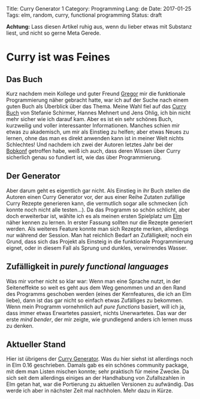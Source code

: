 Title: Curry Generator 1
Category: Programming
Lang: de
Date: 2017-01-25
Tags: elm, random, curry, functional programming
Status: draft

__Achtung:__ Lass diesen Artikel ruhig aus, wenn du lieber etwas mit Substanz liest, und nicht so gerne Meta Gerede.

# Curry ist was Feines

## Das Buch
Kurz nachdem mein Kollege und guter Freund [Gregor](www.gregor.codes) mir die funktionale Programmierung näher gebracht hatte, war ich auf der Suche nach einem guten Buch als Überblick über das Thema. Meine Wahl fiel auf das [Curry Buch](http://currybuch.de/) von Stefanie Schirmer, Hannes Mehnert und Jens Ohlig, ich bin nicht mehr sicher wie ich darauf kam. Aber es ist ein sehr schönes Buch, kurzweilig und voller interessanter Informationen. Manches schien mir etwas zu akademisch, um mir als Einstieg zu helfen; aber etwas Neues zu lernen, ohne das man es direkt anwenden kann ist in meiner Welt nichts Schlechtes! Und nachdem ich zwei der Autoren letztes Jahr bei der [Bobkonf](http://bobkonf.de/2016/en/) getroffen habe, weiß ich auch, dass deren Wissen über Curry sicherlich genau so fundiert ist, wie das über Programmierung.

## Der Generator
Aber darum geht es eigentlich gar nicht. Als Einstieg in ihr Buch stellen die Autoren einen Curry Generator vor, der aus einer Reihe Zutaten zufällige Curry Rezepte generieren kann, die vermutlich sogar alle schmecken (ich konnte noch nicht alle testen...). Da das Programm so schön schlicht, aber doch erweiterbar ist, wählte ich es als meinen ersten Spielplatz um [Elm](http://elm-lang.org/) näher kennen zu lernen. In erster Fassung sollten nur die Rezepte generiert werden. Als weiteres Feature konnte man sich Rezepte merken, allerdings nur während der Session. Man hat reichlich Bedarf an Zufälligkeit; noch ein Grund, dass sich das Projekt als Einsteig in die funktionale Programmierung eignet, oder in diesem Fall als Sprung und dunkles, verwirrendes Wasser.

## Zufälligkeit in _purely functional languages_
Was mir vorher nicht so klar war: Wenn man eine Sprache nutzt, in der Seiteneffekte so weit es geht aus dem Weg genommen und an den Rand des Programms geschoben werden (eines der Kernfeatures, die ich an Elm liebe), dann ist das gar nicht so einfach etwas Zufälliges zu bekommen. Wenn mein Programm vornehmlich auf _pure functions_ basiert, will ich ja, dass immer etwas Erwartetes passiert, nichts Unerwartetes. Das war der erste _mind bender_, der mir zeigte, wie grundlegend anders ich lernen muss zu denken.

## Aktueller Stand
Hier ist übrigens der [Curry Generator](playground/curry). Was du hier siehst ist allerdings noch in Elm 0.16 geschrieben. Damals gab es ein schönes community package, mit dem man Listen mischen konnte; sehr praktisch für meine Zwecke. Da sich seit dem allerdings einiges an der Handhabung von Zufallszahlen in Elm getan hat, war die Portierung zu aktuellen Versionen zu aufwändig. Das werde ich aber in nächster Zeit mal nachholen. Mehr dazu in Kürze.